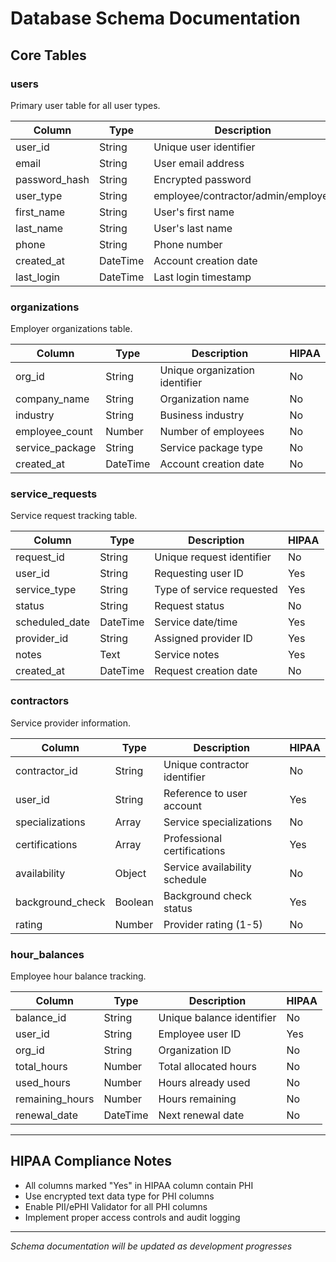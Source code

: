# Database Schema Documentation

## Core Tables

### users
Primary user table for all user types.

| Column | Type | Description | HIPAA |
|--------|------|-------------|--------|
| user_id | String | Unique user identifier | No |
| email | String | User email address | Yes |
| password_hash | String | Encrypted password | Yes |
| user_type | String | employee/contractor/admin/employer | No |
| first_name | String | User's first name | Yes |
| last_name | String | User's last name | Yes |
| phone | String | Phone number | Yes |
| created_at | DateTime | Account creation date | No |
| last_login | DateTime | Last login timestamp | No |

### organizations
Employer organizations table.

| Column | Type | Description | HIPAA |
|--------|------|-------------|--------|
| org_id | String | Unique organization identifier | No |
| company_name | String | Organization name | No |
| industry | String | Business industry | No |
| employee_count | Number | Number of employees | No |
| service_package | String | Service package type | No |
| created_at | DateTime | Account creation date | No |

### service_requests
Service request tracking table.

| Column | Type | Description | HIPAA |
|--------|------|-------------|--------|
| request_id | String | Unique request identifier | No |
| user_id | String | Requesting user ID | Yes |
| service_type | String | Type of service requested | Yes |
| status | String | Request status | No |
| scheduled_date | DateTime | Service date/time | Yes |
| provider_id | String | Assigned provider ID | Yes |
| notes | Text | Service notes | Yes |
| created_at | DateTime | Request creation date | No |

### contractors
Service provider information.

| Column | Type | Description | HIPAA |
|--------|------|-------------|--------|
| contractor_id | String | Unique contractor identifier | No |
| user_id | String | Reference to user account | Yes |
| specializations | Array | Service specializations | No |
| certifications | Array | Professional certifications | Yes |
| availability | Object | Service availability schedule | No |
| background_check | Boolean | Background check status | Yes |
| rating | Number | Provider rating (1-5) | No |

### hour_balances
Employee hour balance tracking.

| Column | Type | Description | HIPAA |
|--------|------|-------------|--------|
| balance_id | String | Unique balance identifier | No |
| user_id | String | Employee user ID | Yes |
| org_id | String | Organization ID | No |
| total_hours | Number | Total allocated hours | No |
| used_hours | Number | Hours already used | No |
| remaining_hours | Number | Hours remaining | No |
| renewal_date | DateTime | Next renewal date | No |

---

## HIPAA Compliance Notes

- All columns marked "Yes" in HIPAA column contain PHI
- Use encrypted text data type for PHI columns
- Enable PII/ePHI Validator for all PHI columns
- Implement proper access controls and audit logging

---

*Schema documentation will be updated as development progresses*
